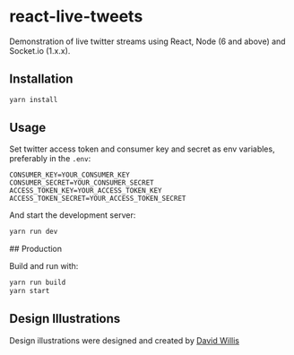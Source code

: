 # react-live-tweets

Demonstration of live twitter streams using React, Node (6 and above) and Socket.io (1.x.x).

## Installation

```sh
yarn install
```

## Usage

Set twitter access token and consumer key and secret as env variables, preferably in the `.env`:

```
CONSUMER_KEY=YOUR_CONSUMER_KEY
CONSUMER_SECRET=YOUR_CONSUMER_SECRET
ACCESS_TOKEN_KEY=YOUR_ACCESS_TOKEN_KEY
ACCESS_TOKEN_SECRET=YOUR_ACCESS_TOKEN_SECRET
```

And start the development server:
```sh
yarn run dev
```

## Production

Build and run with:

```sh
yarn run build
yarn start
```

## Design Illustrations
Design illustrations were designed and created by [David Willis](https://dribbble.com/DJWillis)
